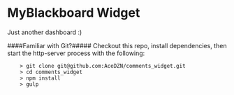 # MyBlackboard Widget
Just another dashboard :)

####Familiar with Git?#####
Checkout this repo, install dependencies, then start the http-server process with the following:

```
	> git clone git@github.com:AceDZN/comments_widget.git
	> cd comments_widget
	> npm install
	> gulp
```
